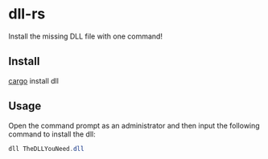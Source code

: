 # dll-rs

Install the missing DLL file with one command!

## Install

[cargo](https://github.com/rust-lang/cargo) install dll

## Usage

Open the command prompt as an administrator and then input the following command to install the dll:

```powershell
dll TheDLLYouNeed.dll
```
